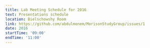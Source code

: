 ```yaml
---
title: Lab Meeting Schedule for 2016
text: Presentations schedule
location: Bielschowshy Room
link: https://github.com/abdulmonem/MorisonStudyGroup/issues/1
date: 2016
startTime: '09:00'
endTime: '11:00'
---
```

